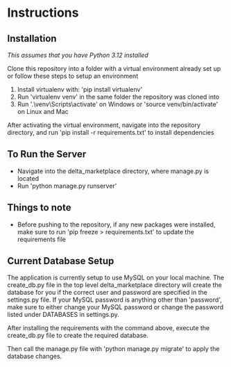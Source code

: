 # Instructions
## Installation
*This assumes that you have Python 3.12 installed*

Clone this repository into a folder with a virtual environment already set up or follow these steps to setup an environment
1. Install virtualenv with: 'pip install virtualenv'
2. Run 'virtualenv venv' in the same folder the repository was cloned into
3. Run '.\venv\Scripts\activate' on Windows or 'source venv/bin/activate' on Linux and Mac


After activating the virtual environment, navigate into the repository directory, and run 'pip install -r requirements.txt' to install dependencies


## To Run the Server
*  Navigate into the delta_marketplace directory, where manage.py is located
*  Run 'python manage.py runserver'

## Things to note
*  Before pushing to the repository, if any new packages were installed, make sure to run 'pip freeze > requirements.txt' to update the requirements file


## Current Database Setup
The application is currently setup to use MySQL on your local machine. The create_db.py file in the top level delta_marketplace directory will create the database for you if the correct user and password are specified in the settings.py file. If your MySQL password is anything other than 'password', make sure to either change your MySQL password or change the password listed under DATABASES in settings.py. 

After installing the requirements with the command above, execute the create_db.py file to create the required database.

Then call the manage.py file with 'python manage.py migrate' to apply the database changes.